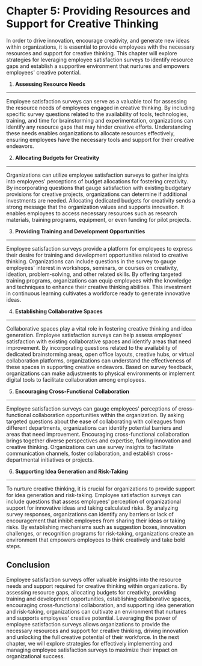 Chapter 5: Providing Resources and Support for Creative Thinking
================================================================

In order to drive innovation, encourage creativity, and generate new ideas within organizations, it is essential to provide employees with the necessary resources and support for creative thinking. This chapter will explore strategies for leveraging employee satisfaction surveys to identify resource gaps and establish a supportive environment that nurtures and empowers employees' creative potential.

1. **Assessing Resource Needs**
-------------------------------

Employee satisfaction surveys can serve as a valuable tool for assessing the resource needs of employees engaged in creative thinking. By including specific survey questions related to the availability of tools, technologies, training, and time for brainstorming and experimentation, organizations can identify any resource gaps that may hinder creative efforts. Understanding these needs enables organizations to allocate resources effectively, ensuring employees have the necessary tools and support for their creative endeavors.

2. **Allocating Budgets for Creativity**
----------------------------------------

Organizations can utilize employee satisfaction surveys to gather insights into employees' perceptions of budget allocations for fostering creativity. By incorporating questions that gauge satisfaction with existing budgetary provisions for creative projects, organizations can determine if additional investments are needed. Allocating dedicated budgets for creativity sends a strong message that the organization values and supports innovation. It enables employees to access necessary resources such as research materials, training programs, equipment, or even funding for pilot projects.

3. **Providing Training and Development Opportunities**
-------------------------------------------------------

Employee satisfaction surveys provide a platform for employees to express their desire for training and development opportunities related to creative thinking. Organizations can include questions in the survey to gauge employees' interest in workshops, seminars, or courses on creativity, ideation, problem-solving, and other related skills. By offering targeted training programs, organizations can equip employees with the knowledge and techniques to enhance their creative thinking abilities. This investment in continuous learning cultivates a workforce ready to generate innovative ideas.

4. **Establishing Collaborative Spaces**
----------------------------------------

Collaborative spaces play a vital role in fostering creative thinking and idea generation. Employee satisfaction surveys can help assess employees' satisfaction with existing collaborative spaces and identify areas that need improvement. By incorporating questions related to the availability of dedicated brainstorming areas, open office layouts, creative hubs, or virtual collaboration platforms, organizations can understand the effectiveness of these spaces in supporting creative endeavors. Based on survey feedback, organizations can make adjustments to physical environments or implement digital tools to facilitate collaboration among employees.

5. **Encouraging Cross-Functional Collaboration**
-------------------------------------------------

Employee satisfaction surveys can gauge employees' perceptions of cross-functional collaboration opportunities within the organization. By asking targeted questions about the ease of collaborating with colleagues from different departments, organizations can identify potential barriers and areas that need improvement. Encouraging cross-functional collaboration brings together diverse perspectives and expertise, fueling innovation and creative thinking. Organizations can use survey insights to facilitate communication channels, foster collaboration, and establish cross-departmental initiatives or projects.

6. **Supporting Idea Generation and Risk-Taking**
-------------------------------------------------

To nurture creative thinking, it is crucial for organizations to provide support for idea generation and risk-taking. Employee satisfaction surveys can include questions that assess employees' perception of organizational support for innovative ideas and taking calculated risks. By analyzing survey responses, organizations can identify any barriers or lack of encouragement that inhibit employees from sharing their ideas or taking risks. By establishing mechanisms such as suggestion boxes, innovation challenges, or recognition programs for risk-taking, organizations create an environment that empowers employees to think creatively and take bold steps.

Conclusion
----------

Employee satisfaction surveys offer valuable insights into the resource needs and support required for creative thinking within organizations. By assessing resource gaps, allocating budgets for creativity, providing training and development opportunities, establishing collaborative spaces, encouraging cross-functional collaboration, and supporting idea generation and risk-taking, organizations can cultivate an environment that nurtures and supports employees' creative potential. Leveraging the power of employee satisfaction surveys allows organizations to provide the necessary resources and support for creative thinking, driving innovation and unlocking the full creative potential of their workforce. In the next chapter, we will explore strategies for effectively implementing and managing employee satisfaction surveys to maximize their impact on organizational success.
